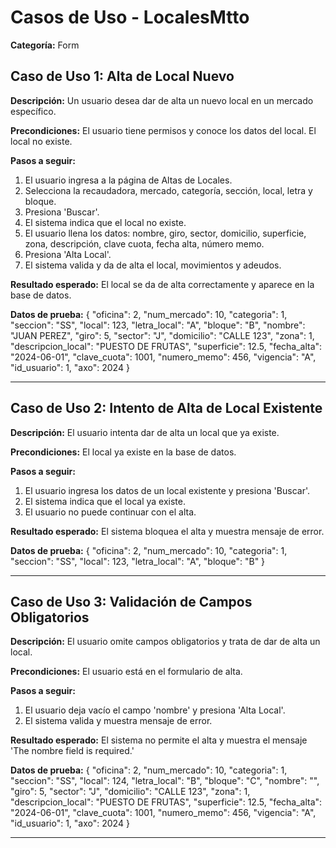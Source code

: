 # Casos de Uso - LocalesMtto

**Categoría:** Form

## Caso de Uso 1: Alta de Local Nuevo

**Descripción:** Un usuario desea dar de alta un nuevo local en un mercado específico.

**Precondiciones:**
El usuario tiene permisos y conoce los datos del local. El local no existe.

**Pasos a seguir:**
1. El usuario ingresa a la página de Altas de Locales.
2. Selecciona la recaudadora, mercado, categoría, sección, local, letra y bloque.
3. Presiona 'Buscar'.
4. El sistema indica que el local no existe.
5. El usuario llena los datos: nombre, giro, sector, domicilio, superficie, zona, descripción, clave cuota, fecha alta, número memo.
6. Presiona 'Alta Local'.
7. El sistema valida y da de alta el local, movimientos y adeudos.

**Resultado esperado:**
El local se da de alta correctamente y aparece en la base de datos.

**Datos de prueba:**
{
  "oficina": 2,
  "num_mercado": 10,
  "categoria": 1,
  "seccion": "SS",
  "local": 123,
  "letra_local": "A",
  "bloque": "B",
  "nombre": "JUAN PEREZ",
  "giro": 5,
  "sector": "J",
  "domicilio": "CALLE 123",
  "zona": 1,
  "descripcion_local": "PUESTO DE FRUTAS",
  "superficie": 12.5,
  "fecha_alta": "2024-06-01",
  "clave_cuota": 1001,
  "numero_memo": 456,
  "vigencia": "A",
  "id_usuario": 1,
  "axo": 2024
}

---

## Caso de Uso 2: Intento de Alta de Local Existente

**Descripción:** El usuario intenta dar de alta un local que ya existe.

**Precondiciones:**
El local ya existe en la base de datos.

**Pasos a seguir:**
1. El usuario ingresa los datos de un local existente y presiona 'Buscar'.
2. El sistema indica que el local ya existe.
3. El usuario no puede continuar con el alta.

**Resultado esperado:**
El sistema bloquea el alta y muestra mensaje de error.

**Datos de prueba:**
{
  "oficina": 2,
  "num_mercado": 10,
  "categoria": 1,
  "seccion": "SS",
  "local": 123,
  "letra_local": "A",
  "bloque": "B"
}

---

## Caso de Uso 3: Validación de Campos Obligatorios

**Descripción:** El usuario omite campos obligatorios y trata de dar de alta un local.

**Precondiciones:**
El usuario está en el formulario de alta.

**Pasos a seguir:**
1. El usuario deja vacío el campo 'nombre' y presiona 'Alta Local'.
2. El sistema valida y muestra mensaje de error.

**Resultado esperado:**
El sistema no permite el alta y muestra el mensaje 'The nombre field is required.'

**Datos de prueba:**
{
  "oficina": 2,
  "num_mercado": 10,
  "categoria": 1,
  "seccion": "SS",
  "local": 124,
  "letra_local": "B",
  "bloque": "C",
  "nombre": "",
  "giro": 5,
  "sector": "J",
  "domicilio": "CALLE 123",
  "zona": 1,
  "descripcion_local": "PUESTO DE FRUTAS",
  "superficie": 12.5,
  "fecha_alta": "2024-06-01",
  "clave_cuota": 1001,
  "numero_memo": 456,
  "vigencia": "A",
  "id_usuario": 1,
  "axo": 2024
}

---

